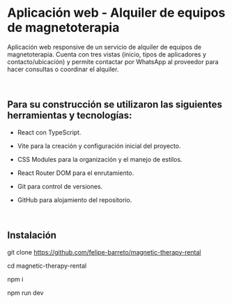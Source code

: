 # Aplicación web - Alquiler de equipos de magnetoterapia

Aplicación web responsive de un servicio de alquiler de equipos de magnetoterapia. Cuenta con tres vistas (inicio, tipos de aplicadores y contacto/ubicación) y permite contactar por WhatsApp al proveedor para hacer consultas o coordinar el alquiler.

<br>

## Para su construcción se utilizaron las siguientes herramientas y tecnologías:

- React con TypeScript.

- Vite para la creación y configuración inicial del proyecto.

- CSS Modules para la organización y el manejo de estilos.

- React Router DOM para el enrutamiento.

- Git para control de versiones.

- GitHub para alojamiento del repositorio.

<br>

## Instalación

git clone https://github.com/felipe-barreto/magnetic-therapy-rental

cd magnetic-therapy-rental

npm i

npm run dev
